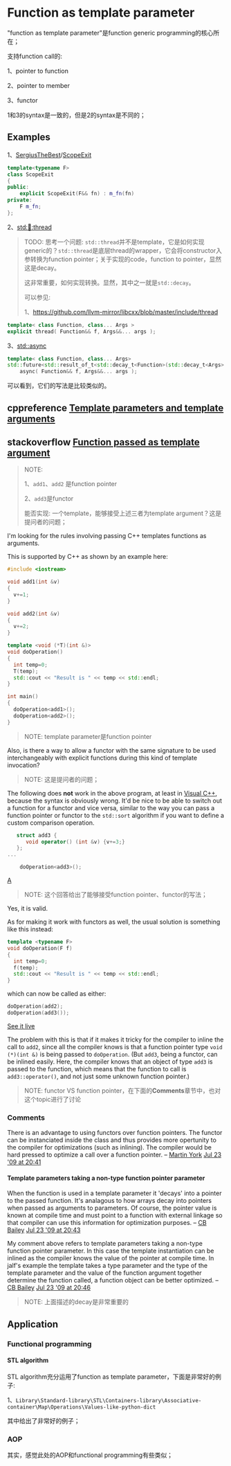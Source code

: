 # Function as template parameter

"function as template parameter"是function generic programming的核心所在；

支持function call的: 

1、pointer to function

2、pointer to member 

3、functor

1和3的syntax是一致的，但是2的syntax是不同的；

## Examples

1、[SergiusTheBest](https://github.com/SergiusTheBest)/[ScopeExit](https://github.com/SergiusTheBest/ScopeExit)

```C++
template<typename F>
class ScopeExit 
{
public:
    explicit ScopeExit(F&& fn) : m_fn(fn)
private:
    F m_fn;
};
```



2、[std::thread::thread](https://en.cppreference.com/w/cpp/thread/thread/thread)

> TODO: 思考一个问题: `std::thread`并不是template，它是如何实现generic的？`std::thread`是底层thread的wrapper，它会将constructor入参转换为function pointer；关于实现的code，function to pointer，显然这是decay。
>
> 这非常重要，如何实现转换。显然，其中之一就是`std::decay`。
>
> 可以参见:
>
> 1、https://github.com/llvm-mirror/libcxx/blob/master/include/thread

```C++
template< class Function, class... Args >
explicit thread( Function&& f, Args&&... args );
```



3、[std::async](https://en.cppreference.com/w/cpp/thread/async)

```C++
template< class Function, class... Args>
std::future<std::result_of_t<std::decay_t<Function>(std::decay_t<Args>...)>>
    async( Function&& f, Args&&... args );
```



可以看到，它们的写法是比较类似的。

## cppreference [Template parameters and template arguments](https://en.cppreference.com/w/cpp/language/template_parameters)





## stackoverflow [Function passed as template argument](https://stackoverflow.com/questions/1174169/function-passed-as-template-argument)

> NOTE: 
>
> 1、`add1`、`add2` 是function pointer
>
> 2、`add3`是functor
>
> 能否实现: 一个template，能够接受上述三者为template argument？这是提问者的问题；

I'm looking for the rules involving passing C++ templates functions as arguments.

This is supported by C++ as shown by an example here:

```cpp
#include <iostream>

void add1(int &v)
{
  v+=1;
}

void add2(int &v)
{
  v+=2;
}

template <void (*T)(int &)>
void doOperation()
{
  int temp=0;
  T(temp);
  std::cout << "Result is " << temp << std::endl;
}

int main()
{
  doOperation<add1>();
  doOperation<add2>();
}
```

> NOTE: template parameter是function pointer

Also, is there a way to allow a functor with the same signature to be used interchangeably with explicit functions during this kind of template invocation?

> NOTE: 这是提问者的问题；

The following does **not** work in the above program, at least in [Visual C++](http://en.wikipedia.org/wiki/Visual_C%2B%2B#32-bit_versions), because the syntax is obviously wrong. It'd be nice to be able to switch out a function for a functor and vice versa, similar to the way you can pass a function pointer or functor to the `std::sort` algorithm if you want to define a custom comparison operation.

```cpp
   struct add3 {
      void operator() (int &v) {v+=3;}
   };
...

    doOperation<add3>();
```

[A](https://stackoverflow.com/a/1174193)

> NOTE: 这个回答给出了能够接受function pointer、functor的写法；

Yes, it is valid.

As for making it work with functors as well, the usual solution is something like this instead:

```cpp
template <typename F>
void doOperation(F f)
{
  int temp=0;
  f(temp);
  std::cout << "Result is " << temp << std::endl;
}
```

which can now be called as either:

```cpp
doOperation(add2);
doOperation(add3());
```

[See it live](https://godbolt.org/z/3pwX4G)

The problem with this is that if it makes it tricky for the compiler to inline the call to `add2`, since all the compiler knows is that a function pointer type `void (*)(int &)` is being passed to `doOperation`. (But `add3`, being a functor, can be inlined easily. Here, the compiler knows that an object of type `add3` is passed to the function, which means that the function to call is `add3::operator()`, and not just some unknown function pointer.)

> NOTE: functor VS function pointer，在下面的**Comments**章节中，也对这个topic进行了讨论

### Comments

There is an advantage to using functors over function pointers. The functor can be instanciated inside the class and thus provides more opertunity to the compiler for optimizations (such as inlining). The compiler would be hard pressed to optimize a call over a function pointer. – [Martin York](https://stackoverflow.com/users/14065/martin-york) [Jul 23 '09 at 20:41](https://stackoverflow.com/questions/1174169/function-passed-as-template-argument#comment994667_1174193)

#### Template parameters taking a non-type function pointer parameter 

When the function is used in a template parameter it 'decays' into a pointer to the passed function. It's analagous to how arrays decay into pointers when passed as arguments to parameters. Of course, the pointer value is known at compile time and must point to a function with external linkage so that compiler can use this information for optimization purposes. – [CB Bailey](https://stackoverflow.com/users/19563/cb-bailey) [Jul 23 '09 at 20:43](https://stackoverflow.com/questions/1174169/function-passed-as-template-argument#comment994679_1174193)

My comment above refers to template parameters taking a non-type function pointer parameter. In this case the template instantiation can be inlined as the compiler knows the value of the pointer at compile time. In jalf's example the template takes a type parameter and the type of the template parameter and the value of the function argument together determine the function called, a function object can be better optimized. – [CB Bailey](https://stackoverflow.com/users/19563/cb-bailey) [Jul 23 '09 at 20:46](https://stackoverflow.com/questions/1174169/function-passed-as-template-argument#comment994693_1174193)

> NOTE: 上面描述的decay是非常重要的



## Application

### Functional programming

#### STL algorithm

STL algorithm充分运用了function as template parameter，下面是非常好的例子:

1、`Library\Standard-library\STL\Containers-library\Associative-container\Map\Operations\Values-like-python-dict`

其中给出了非常好的例子；



### AOP

其实，感觉此处的AOP和functional programming有些类似；